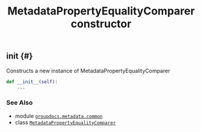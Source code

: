 ﻿---
title: MetadataPropertyEqualityComparer constructor
second_title: GroupDocs.Metadata for Python via .NET API References
description: 
type: docs
url: /python-net/groupdocs.metadata.common/metadatapropertyequalitycomparer/__init__/
is_root: false
weight: 10
---

## __init__ {#}

Constructs a new instance of MetadataPropertyEqualityComparer



```python
def __init__(self):
    ...
```





### See Also
* module [`groupdocs.metadata.common`](../../)
* class [`MetadataPropertyEqualityComparer`](/metadata/python-net/groupdocs.metadata.common/metadatapropertyequalitycomparer)
